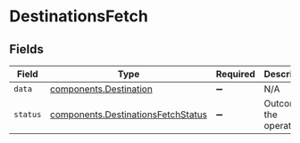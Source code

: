 # DestinationsFetch


## Fields

| Field                                                                                | Type                                                                                 | Required                                                                             | Description                                                                          | Example                                                                              |
| ------------------------------------------------------------------------------------ | ------------------------------------------------------------------------------------ | ------------------------------------------------------------------------------------ | ------------------------------------------------------------------------------------ | ------------------------------------------------------------------------------------ |
| `data`                                                                               | [components.Destination](../../models/shared/destination.md)                         | :heavy_minus_sign:                                                                   | N/A                                                                                  |                                                                                      |
| `status`                                                                             | [components.DestinationsFetchStatus](../../models/shared/destinationsfetchstatus.md) | :heavy_minus_sign:                                                                   | Outcome of the operation.                                                            | created                                                                              |